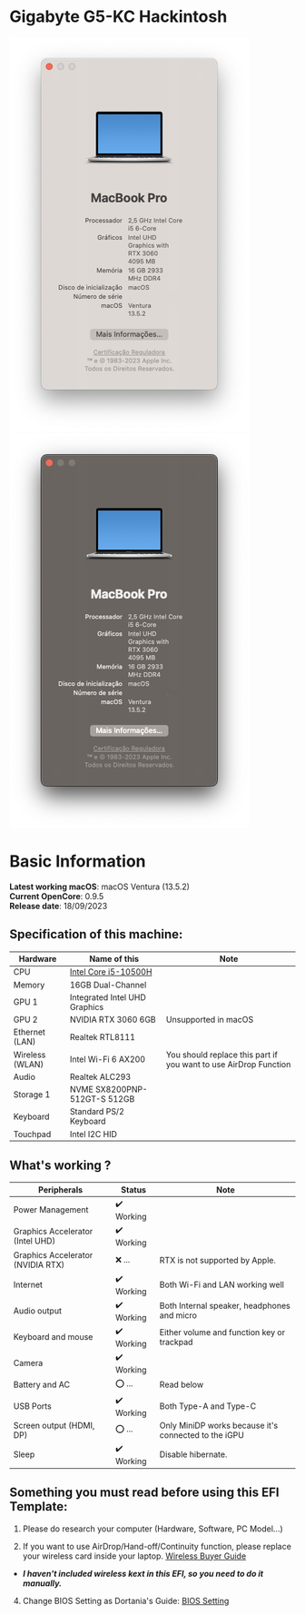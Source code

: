 # Gigabyte G5-KC Hackintosh

![seggs](https://github.com/To1nho/EFI-NOTEBOOK-GIGABYTE-G5-KC-i5-10500H-iGPU/blob/main/System%20Information/sysinfow.png)![seggs](https://github.com/To1nho/EFI-NOTEBOOK-GIGABYTE-G5-KC-i5-10500H-iGPU/blob/main/System%20Information/sysinfob.png)

# Basic Information

**Latest working macOS**: macOS Ventura (13.5.2)
<br>
**Current OpenCore**: 0.9.5
<br>
**Release date**: 18/09/2023

## Specification of this machine:
| Hardware  | Name of this | Note |
| ------------- | ------------- | ------------- |
| CPU | [Intel Core i5-10500H](https://www.intel.com/content/www/us/en/products/sku/201905/intel-core-i510500h-processor-12m-cache-up-to-4-50-ghz/specifications.html)  |
| Memory | 16GB Dual-Channel |
| GPU 1 | Integrated Intel UHD Graphics |
| GPU 2 | NVIDIA RTX 3060 6GB | Unsupported in macOS |
| Ethernet (LAN) | Realtek RTL8111 |
| Wireless (WLAN) | Intel Wi-Fi 6 AX200 | You should replace this part if you want to use AirDrop Function |
| Audio | Realtek ALC293 |
| Storage 1 | NVME SX8200PNP-512GT-S 512GB|
| Keyboard | Standard PS/2 Keyboard |
| Touchpad | Intel I2C HID |

## What's working ? 
| Peripherals | Status | Note |
| ------------- | ------------- | ------------- |
| Power Management | ✔️ Working |  |
| Graphics Accelerator (Intel UHD) | ✔️ Working |  |
| Graphics Accelerator (NVIDIA RTX) | ❌ ... | RTX is not supported by Apple. |
| Internet | ✔️ Working | Both Wi-Fi and LAN working well |
| Audio output | ✔️ Working | Both Internal speaker, headphones and micro |
| Keyboard and mouse | ✔️ Working | Either volume and function key or trackpad |
| Camera | ✔️ Working |  |
| Battery and AC | ⭕ ... | Read below |
| USB Ports | ✔️ Working | Both Type-A and Type-C |
| Screen output (HDMI, DP) | ⭕ ... | Only MiniDP works because it's connected to the iGPU |
| Sleep | ✔️ Working | Disable hibernate. |

## Something you must read before using this EFI Template:
1. Please do research your computer (Hardware, Software, PC Model...)

3. If you want to use AirDrop/Hand-off/Continuity function, please replace your wireless card inside your laptop. [Wireless Buyer Guide](https://dortania.github.io/Wireless-Buyers-Guide/)
- ***I haven't included wireless kext in this EFI, so you need to do it manually.***

4. Change BIOS Setting as Dortania's Guide: [BIOS Setting](https://github.com/dortania/oc-laptop-guide-legacy/blob/master/before-you-start/bios-configuration.md)
